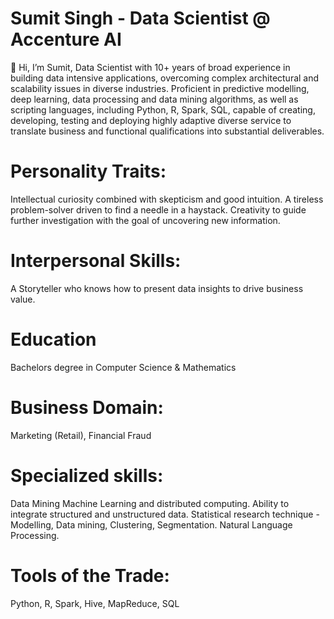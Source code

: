  # Sumit Singh - Data Scientist @ Accenture AI
 
 👋 Hi, I’m Sumit, Data Scientist with 10+ years of broad experience in building data intensive applications, overcoming complex architectural and scalability issues in 
diverse industries. Proficient in predictive modelling, deep learning, data processing and data mining algorithms, as well as scripting languages, including Python, R, Spark, SQL, 
capable of creating, developing, testing and deploying highly adaptive diverse service to translate business and functional qualifications into substantial deliverables.


# Personality Traits:

Intellectual curiosity combined with skepticism and good intuition. A tireless problem-solver driven to find a needle in a haystack. 
Creativity to guide further investigation with the goal of uncovering new information.

# Interpersonal Skills:

A Storyteller who knows how to present data insights to drive business value.

# Education

Bachelors degree in Computer Science & Mathematics

# Business Domain:

Marketing (Retail),
Financial Fraud


# Specialized skills:

Data Mining 
Machine Learning and distributed computing.
Ability to integrate structured and unstructured data.
Statistical research technique - Modelling, Data mining, Clustering, Segmentation.
Natural Language Processing.

# Tools of the Trade:

Python,
R,
Spark,
Hive,
MapReduce,
SQL

